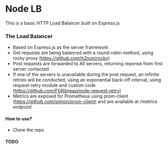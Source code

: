 # Node LB
This is a basic HTTP Load Balancer built on Express.js

### The Load Balancer
* Based on Express.js as the server framework
* Get requests are being balanced with a round-robin method, using rocky proxy (https://github.com/h2non/rocky)
* Post requests are forwarded to All servers, returning reponse from first server contacted
* If one of the servers is unavailable during the post request, an infinite retries will be conducted, using an exponential back-off interval, using request-retry module and custom code (https://github.com/FGRibreau/node-request-retry)
* Metrics are exposed for Prometheus using prom-client (https://github.com/siimon/prom-client) and are available at /metrics endpoint


#### How to use?
* Clone the repo

#### TODO
